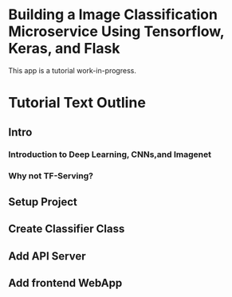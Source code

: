 # Building a Image Classification Microservice Using Tensorflow, Keras, and Flask

This app is a tutorial work-in-progress.

# Tutorial Text Outline

## Intro

### Introduction to Deep Learning, CNNs,and Imagenet

### Why not TF-Serving?

## Setup Project

## Create Classifier Class

## Add API Server

## Add frontend WebApp